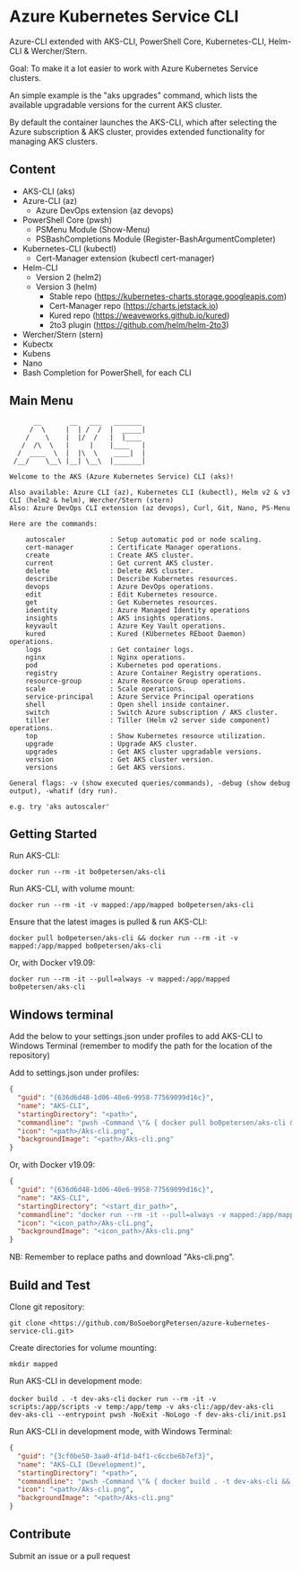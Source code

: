 # Azure Kubernetes Service CLI

Azure-CLI extended with AKS-CLI, PowerShell Core, Kubernetes-CLI, Helm-CLI & Wercher/Stern.

Goal: To make it a lot easier to work with Azure Kubernetes Service clusters.

An simple example is the "aks upgrades" command, which lists the available upgradable versions for the current AKS cluster.

By default the container launches the AKS-CLI, which after selecting the Azure subscription & AKS cluster, provides extended functionality for managing AKS clusters.

## Content

- AKS-CLI (aks)
- Azure-CLI (az)
  - Azure DevOps extension (az devops)
- PowerShell Core (pwsh)
  - PSMenu Module (Show-Menu)
  - PSBashCompletions Module (Register-BashArgumentCompleter)
- Kubernetes-CLI (kubectl)
  - Cert-Manager extension (kubectl cert-manager)
- Helm-CLI
  - Version 2 (helm2)
  - Version 3 (helm)
    - Stable repo (<https://kubernetes-charts.storage.googleapis.com>)
    - Cert-Manager repo (<https://charts.jetstack.io>)
    - Kured repo (<https://weaveworks.github.io/kured>)
    - 2to3 plugin (<https://github.com/helm/helm-2to3>)
- Wercher/Stern (stern)
- Kubectx
- Kubens
- Nano
- Bash Completion for PowerShell, for each CLI

## Main Menu

```text
      __       __   ___   _______
     /  \     |  | /  /  |  _____|
    /    \    |  |/  /   |  |____
   /  /\  \   |     |    |____   |
  /  ____  \  |  |\  \    ____|  |
 /__/    \__\ |__| \__\  |_______|

Welcome to the AKS (Azure Kubernetes Service) CLI (aks)!

Also available: Azure CLI (az), Kubernetes CLI (kubectl), Helm v2 & v3 CLI (helm2 & helm), Wercher/Stern (stern)
Also: Azure DevOps CLI extension (az devops), Curl, Git, Nano, PS-Menu

Here are the commands:

    autoscaler           : Setup automatic pod or node scaling.
    cert-manager         : Certificate Manager operations.
    create               : Create AKS cluster.
    current              : Get current AKS cluster.
    delete               : Delete AKS cluster.
    describe             : Describe Kubernetes resources.
    devops               : Azure DevOps operations.
    edit                 : Edit Kubernetes resource.
    get                  : Get Kubernetes resources.
    identity             : Azure Managed Identity operations
    insights             : AKS insights operations.
    keyvault             : Azure Key Vault operations.
    kured                : Kured (KUbernetes REboot Daemon) operations.
    logs                 : Get container logs.
    nginx                : Nginx operations.
    pod                  : Kubernetes pod operations.
    registry             : Azure Container Registry operations.
    resource-group       : Azure Resource Group operations.
    scale                : Scale operations.
    service-principal    : Azure Service Principal operations
    shell                : Open shell inside container.
    switch               : Switch Azure subscription / AKS cluster.
    tiller               : Tiller (Helm v2 server side component) operations.
    top                  : Show Kubernetes resource utilization.
    upgrade              : Upgrade AKS cluster.
    upgrades             : Get AKS cluster upgradable versions.
    version              : Get AKS cluster version.
    versions             : Get AKS versions.

General flags: -v (show executed queries/commands), -debug (show debug output), -whatif (dry run).

e.g. try 'aks autoscaler'
```

## Getting Started

Run AKS-CLI:

```docker run --rm -it bo0petersen/aks-cli```

Run AKS-CLI, with volume mount:

```docker run --rm -it -v mapped:/app/mapped bo0petersen/aks-cli```

Ensure that the latest images is pulled & run AKS-CLI:

```docker pull bo0petersen/aks-cli && docker run --rm -it -v mapped:/app/mapped bo0petersen/aks-cli```

Or, with Docker v19.09:

```docker run --rm -it --pull=always -v mapped:/app/mapped bo0petersen/aks-cli```

## Windows terminal

Add the below to your settings.json under profiles to add AKS-CLI to Windows Terminal (remember to modify the path for the location of the repository)

Add to settings.json under profiles:

```json
{
  "guid": "{636d6d48-1d06-40e6-9958-77569099d16c}",
  "name": "AKS-CLI",
  "startingDirectory": "<path>",
  "commandline": "pwsh -Command \"& { docker pull bo0petersen/aks-cli && docker run --rm -it -v -v c:/s/OpenSource/aks-cli/mapped:/app/mapped bo0petersen/aks-cli }\"",
  "icon": "<path>/Aks-cli.png",
  "backgroundImage": "<path>/Aks-cli.png"
}
```

Or, with Docker v19.09:

```json
{
  "guid": "{636d6d48-1d06-40e6-9958-77569099d16c}",
  "name": "AKS-CLI",
  "startingDirectory": "<start_dir_path>",
  "commandline": "docker run --rm -it --pull=always -v mapped:/app/mapped bo0petersen/aks-cli",
  "icon": "<icon_path>/Aks-cli.png",
  "backgroundImage": "<icon_path>/Aks-cli.png"
}
```

NB: Remember to replace paths and download "Aks-cli.png".

## Build and Test

Clone git repository:

```git clone <https://github.com/BoSoeborgPetersen/azure-kubernetes-service-cli.git>```

Create directories for volume mounting:

```mkdir mapped```

Run AKS-CLI in development mode:

```docker build . -t dev-aks-cli```
```docker run --rm -it -v scripts:/app/scripts -v temp:/app/temp -v aks-cli:/app/dev-aks-cli dev-aks-cli --entrypoint pwsh -NoExit -NoLogo -f dev-aks-cli/init.ps1```

Run AKS-CLI in development mode, with Windows Terminal:

```json
{
  "guid": "{3cf0be50-3aa0-4f1d-b4f1-c6ccbe6b7ef3}",
  "name": "AKS-CLI (Development)",
  "startingDirectory": "<path>",
  "commandline": "pwsh -Command \"& { docker build . -t dev-aks-cli && docker run --rm -it -v <path>/scripts:/app/scripts -v <path>/temp:/app/temp -v <path>/aks-cli:/app/dev-aks-cli --entrypoint pwsh dev-aks-cli -NoExit -NoLogo -f dev-aks-cli/init.ps1 }\"",
  "icon": "<path>/Aks-cli.png",
  "backgroundImage": "<path>/Aks-cli.png"
}
```

## Contribute

Submit an issue or a pull request
